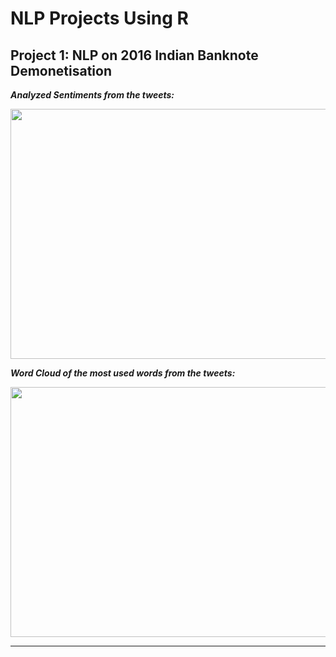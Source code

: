 # NLP Projects Using R 

## Project 1: NLP on 2016 Indian Banknote Demonetisation

***Analyzed Sentiments from the tweets:***

<img src="https://github.com/drdataSpp/Spp-NLP-Projects-Using-R-/blob/master/001_R%20-%20Demonetisation%20sentiment.png" width="600" height="400"/>

***Word Cloud of the most used words from the tweets:***

<img src="https://github.com/drdataSpp/Spp-NLP-Projects-Using-R-/blob/master/001_R%20-%20Demonetisation%20Word%20Cloud.png" width="600" height="400"/>

<hr></hr>
